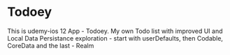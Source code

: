 # Todoey

This is udemy-ios 12 App - Todoey. My own Todo list with improved UI and Local Data Persistance exploration - start with userDefaults,
then Codable, CoreData and the last - Realm
